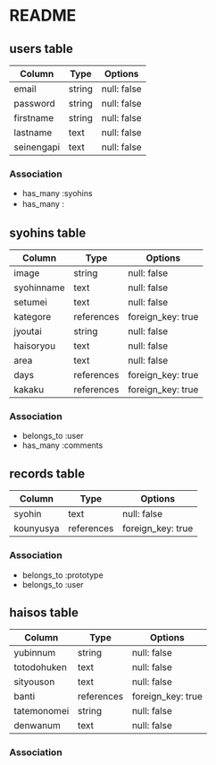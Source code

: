 # README
 

## users table

| Column             | Type                | Options                 |
|--------------------|---------------------|-------------------------|
| email              | string              | null: false             |
| password           | string              | null: false             |
| firstname          | string              | null: false             |
| lastname           | text                | null: false             |
| seinengapi         | text                | null: false             |


### Association

* has_many :syohins
* has_many :　

## syohins table

| Column                              | Type       | Options           |
|-------------------------------------|------------|-------------------|
| image                               | string     | null: false       |
| syohinname                          | text       | null: false       |
| setumei                             | text       | null: false       |
| kategore                            | references | foreign_key: true |
| jyoutai                             | string     | null: false       |
| haisoryou                           | text       | null: false       |
| area                                | text       | null: false       |
| days                                | references | foreign_key: true |
| kakaku                              | references | foreign_key: true |

### Association

- belongs_to :user
- has_many :comments

## records table

| Column      | Type       | Options           |
|-------------|------------|-------------------|
| syohin      | text       | null: false       |
| kounyusya   | references | foreign_key: true |


### Association

- belongs_to :prototype
- belongs_to :user

##  haisos table

| Column                              | Type       | Options           |
|-------------------------------------|------------|-------------------|
| yubinnum                            | string     | null: false       |
| totodohuken                         | text       | null: false       |
| sityouson                           | text       | null: false       |
| banti                               | references | foreign_key: true |
| tatemonomei                         | string     | null: false       |
| denwanum                            | text       | null: false       |


### Association